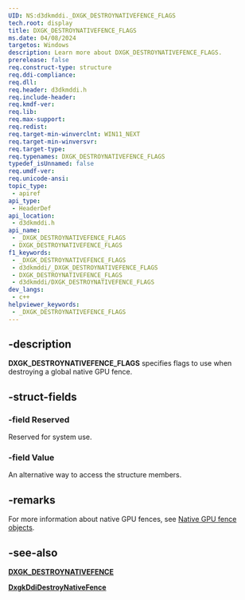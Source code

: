 ```yaml
---
UID: NS:d3dkmddi._DXGK_DESTROYNATIVEFENCE_FLAGS
tech.root: display
title: DXGK_DESTROYNATIVEFENCE_FLAGS
ms.date: 04/08/2024
targetos: Windows
description: Learn more about DXGK_DESTROYNATIVEFENCE_FLAGS.
prerelease: false
req.construct-type: structure
req.ddi-compliance: 
req.dll: 
req.header: d3dkmddi.h
req.include-header: 
req.kmdf-ver: 
req.lib: 
req.max-support: 
req.redist: 
req.target-min-winverclnt: WIN11_NEXT
req.target-min-winversvr: 
req.target-type: 
req.typenames: DXGK_DESTROYNATIVEFENCE_FLAGS
typedef_isUnnamed: false
req.umdf-ver: 
req.unicode-ansi: 
topic_type:
 - apiref
api_type:
 - HeaderDef
api_location:
 - d3dkmddi.h
api_name:
 - _DXGK_DESTROYNATIVEFENCE_FLAGS
 - DXGK_DESTROYNATIVEFENCE_FLAGS
f1_keywords:
 - _DXGK_DESTROYNATIVEFENCE_FLAGS
 - d3dkmddi/_DXGK_DESTROYNATIVEFENCE_FLAGS
 - DXGK_DESTROYNATIVEFENCE_FLAGS
 - d3dkmddi/DXGK_DESTROYNATIVEFENCE_FLAGS
dev_langs:
 - c++
helpviewer_keywords:
 - _DXGK_DESTROYNATIVEFENCE_FLAGS
---
```


## -description

**DXGK_DESTROYNATIVEFENCE_FLAGS** specifies flags to use when destroying a global native GPU fence.

## -struct-fields

### -field Reserved

Reserved for system use.

### -field Value

An alternative way to access the structure members.

## -remarks

For more information about native GPU fences, see [Native GPU fence objects](/windows-hardware/drivers/display/native-gpu-fence-objects.md).

## -see-also

[**DXGK_DESTROYNATIVEFENCE**](d3dkmddi-dxgk_destroynativefence.md)

[**DxgkDdiDestroyNativeFence**](nc-d3dkmddi-dxgkddi_destroynativefence.md)
